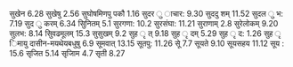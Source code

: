 सुखेन 6.28 सुखेषु 2.56 सुघोषमिणपु पकौ 1.16 सुदर ु ाचार: 9.30 सुददु शम् 11.52 सुदल ु भ: 7.19 सुद ु करम् 6.34 सुिनितम् 5.1 सुरगणा: 10.2 सुरसंघा: 11.21 सुराणाम् 2.8 सुरेलोकम् 9.20 सुलभ: 8.14 सुिवढमूलम् 15.3 सुसुखम् 9.2 सुह ृ त् 9.18 सुह ृ दम् 5.29 सुह ृ द: 1.26 सुह ृ िमायु दासीन-मयथेयबधुषु 6.9 सूमवात् 13.15 सूतपु: 11.26 सूे 7.7 सूयते 9.10 सूयसहय 11.12 सूय : 15.6 सृजित 5.14 सृजािम 4.7 सृती 8.27